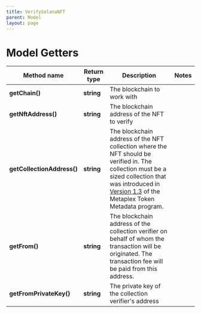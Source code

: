 ```yaml
---
title: VerifySolanaNFT
parent: Model
layout: page
---
```


# Model Getters

Method name | Return type | Description | Notes
------------ | ------------- | ------------- | -------------
**getChain()** | **string** | The blockchain to work with |
**getNftAddress()** | **string** | The blockchain address of the NFT to verify |
**getCollectionAddress()** | **string** | The blockchain address of the NFT collection where the NFT should be verified in. The collection must be a sized collection that was introduced in <a href="https://docs.metaplex.com/programs/token-metadata/changelog/v1.3" target="_blank">Version 1.3</a> of the Metaplex Token Metadata program. |
**getFrom()** | **string** | The blockchain address of the collection verifier on behalf of whom the transaction will be originated. The transaction fee will be paid from this address. |
**getFromPrivateKey()** | **string** | The private key of the collection verifier's address |

